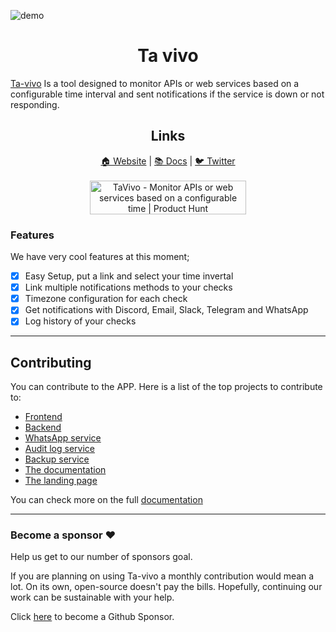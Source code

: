 ![demo](https://njxuriszytyyfwsmdbga.supabase.co/storage/v1/object/public/assets/ta-vivo.jpg)

<div align="center">
  <h1>Ta vivo</h1>
</div>

[Ta-vivo](https://landing.tavivo.do/) Is a tool designed to monitor APIs or web services based on a configurable time interval and sent notifications if the service is down or not responding.

<div align="center">
  <h2>Links</h1>
</div>

<div align="center">
  <a href="https://landing.tavivo.do/">🏠 Website</a>
  <span> | </span>
  <a href="https://documentation.tavivo.do">📚 Docs</a>
  <span> | </span>
  <a href="https://twitter.com/tavivoapp">🐦 Twitter</a>
  </br>
  </br>
  <div>
    <a href="https://www.producthunt.com/posts/tavivo?utm_source=badge-featured&utm_medium=badge&utm_souce=badge-tavivo" target="_blank"><img src="https://api.producthunt.com/widgets/embed-image/v1/featured.svg?post_id=365840&theme=light" alt="TaVivo - Monitor&#0032;APIs&#0032;or&#0032;web&#0032;services&#0032;based&#0032;on&#0032;a&#0032;configurable&#0032;time | Product Hunt" style="width: 250px; height: 54px;" width="250" height="54" /></a>
  </div>
</div>

### Features

We have very cool features at this moment;

- [x] Easy Setup, put a link and select your time invertal
- [x] Link multiple notifications methods to your checks
- [x] Timezone configuration for each check
- [x] Get notifications with Discord, Email, Slack, Telegram and WhatsApp
- [x] Log history of your checks

---
## Contributing

You can contribute to the APP. Here is a list of the top projects to contribute to:

- [Frontend](https://documentation.tavivo.do/front-end/)
- [Backend](https://documentation.tavivo.do/back-end/)
- [WhatsApp service](https://github.com/ta-vivo/ta-vivo-whatsapp-service)
- [Audit log service](https://github.com/ta-vivo/ta-vivo-audit-log)
- [Backup service](https://github.com/ta-vivo/ta-vivo-backup-uploader)
- [The documentation](https://github.com/ta-vivo/ta-vivo-documentation)
- [The landing page](https://github.com/ta-vivo/ta-vivo-landing)

You can check more on the full [documentation](https://documentation.tavivo.do)

---

### Become a sponsor ❤️ 

Help us get to our number of sponsors goal.

If you are planning on using Ta-vivo a monthly contribution would mean a lot. On its own, open-source doesn't pay the bills. Hopefully, continuing our work can be sustainable with your help.

Click [here](https://github.com/sponsors/itsalb3rt) to become a Github Sponsor.
